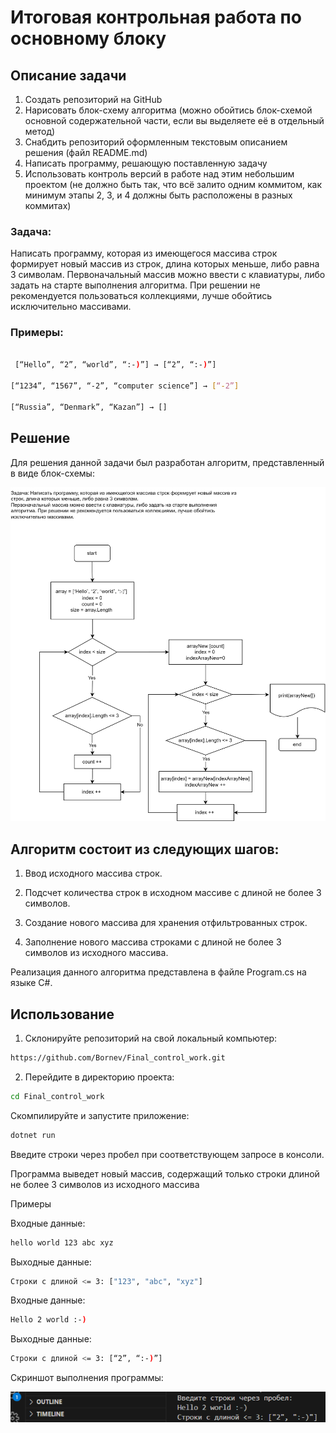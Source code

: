 # Итоговая контрольная работа по основному блоку

## Описание задачи

1. Создать репозиторий на GitHub
2. Нарисовать блок-схему алгоритма (можно обойтись блок-схемой основной содержательной части, если вы выделяете её в отдельный метод)
3. Снабдить репозиторий оформленным текстовым описанием решения (файл README.md)
4. Написать программу, решающую поставленную задачу
5. Использовать контроль версий в работе над этим небольшим проектом (не должно быть так, что всё залито одним коммитом, как минимум этапы 2, 3, и 4 должны быть расположены в разных коммитах)

### Задача: 

Написать программу, которая из имеющегося массива строк формирует новый массив из строк, длина которых меньше, либо равна 3 символам. Первоначальный массив можно ввести с клавиатуры, либо задать на старте выполнения алгоритма. При решении не рекомендуется пользоваться коллекциями, лучше обойтись исключительно массивами.

### Примеры:

```sh

 [“Hello”, “2”, “world”, “:-)”] → [“2”, “:-)”] 

[“1234”, “1567”, “-2”, “computer science”] → [“-2”]

[“Russia”, “Denmark”, “Kazan”] → [] 

```

## Решение
Для решения данной задачи был разработан алгоритм, представленный в виде блок-схемы:

![Show Image](flowchart.jpg "Блок-схема")



## Алгоритм состоит из следующих шагов:

1. Ввод исходного массива строк.

2. Подсчет количества строк в исходном массиве с длиной не более 3 символов.

3. Создание нового массива для хранения отфильтрованных строк.

4. Заполнение нового массива строками с длиной не более 3 символов из исходного массива.

Реализация данного алгоритма представлена в файле Program.cs на языке C#.


## Использование

1. Склонируйте репозиторий на свой локальный компьютер:

```sh
https://github.com/Bornev/Final_control_work.git
```

2. Перейдите в директорию проекта:

```sh
cd Final_control_work
```

Скомпилируйте и запустите приложение:
```sh
dotnet run
```

Введите строки через пробел при соответствующем запросе в консоли.

Программа выведет новый массив, содержащий только строки длиной не более 3 символов из исходного массива 

Примеры

Входные данные:

```sh
hello world 123 abc xyz
```

Выходные данные:
```sh
Строки с длиной <= 3: ["123", "abc", "xyz"]
```

Входные данные:

```sh
Hello 2 world :-)
```

Выходные данные:
```sh
Строки с длиной <= 3: [“2”, “:-)”]

```
Скриншот выполнения программы:

![Image](terminal.png "скрин")
